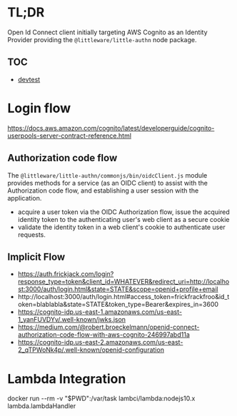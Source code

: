 # TL;DR

Open Id Connect client initially targeting AWS Cognito as an Identity Provider providing the `@littleware/little-authn` node package.

## TOC

* [devtest](notes/howto/devTest.md)


# Login flow


https://docs.aws.amazon.com/cognito/latest/developerguide/cognito-userpools-server-contract-reference.html

## Authorization code flow

The `@littleware/little-authn/commonjs/bin/oidcClient.js` module provides methods for
a service (as an OIDC client) to assist with 
the Authorization code flow, and establishing
a user session with the application.
* acquire a user token via the OIDC Authorization flow, 
issue the acquired identity token to the
authenticating user's web client as a secure cookie
* validate the identity token in a web client's cookie to authenticate user requests.  


## Implicit Flow

* https://auth.frickjack.com/login?response_type=token&client_id=WHATEVER&redirect_uri=http://localhost:3000/auth/login.html&state=STATE&scope=openid+profile+email
* http://localhost:3000/auth/login.html#access_token=frickfrackfroo&id_token=blablabla&state=STATE&token_type=Bearer&expires_in=3600
* https://cognito-idp.us-east-1.amazonaws.com/us-east-1_yanFUVDYv/.well-known/jwks.json
* https://medium.com/@robert.broeckelmann/openid-connect-authorization-code-flow-with-aws-cognito-246997abd11a
* https://cognito-idp.us-east-2.amazonaws.com/us-east-2_qTPWoNk4p/.well-known/openid-configuration

# Lambda Integration

docker run --rm -v "$PWD":/var/task lambci/lambda:nodejs10.x lambda.lambdaHandler

